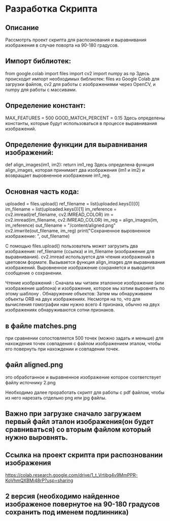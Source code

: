 # Разработка Скрипта
## Описание 
Рассмотрть проект скрипта для распознования и выравнивания изображения в случае поворта на 90-180 градусов.

## Импорт библиотек: 
from google.colab import files 
import cv2 
import numpy as np 
Здесь происходит импорт необходимых библиотек: files из Google Colab для загрузки файлов, cv2 для работы с изображениями через OpenCV, и numpy для работы с массивами.

## Определение констант: 
MAX_FEATURES = 500 GOOD_MATCH_PERCENT = 0.15 
Здесь определены константы, которые будут использоваться в процессе выравнивания изображений.

## Определение функции для выравнивания изображений: 
def align_images(im1, im2):
return im1_reg 
Здесь определена функция align_images, которая принимает два изображения (im1 и im2) и возвращает выровненное изображение im1_reg.

## Основная часть кода: 
uploaded = files.upload()
ref_filename = list(uploaded.keys())[0] im_filename = list(uploaded.keys())[1]
im_reference = cv2.imread(ref_filename, cv2.IMREAD_COLOR) im = cv2.imread(im_filename, cv2.IMREAD_COLOR)
im_reg = align_images(im, im_reference)
out_filename = "/content/aligned.png" cv2.imwrite(out_filename, im_reg)
print("Сохраненное выровненное изображение: ", out_filename)

С помощью files.upload() пользователь может загрузить два изображения: ref_filename (ссылка) и im_filename (изображение для выравнивания). cv2.imread используется для чтения изображений в цветовом формате. Вызывается функция align_images для выравнивания изображений. Выровненное изображение сохраняется и выводится сообщение о сохранении.

Чтение изображений : Сначала мы читаем эталонное изображение (или изображение шаблона) и изображение, которое мы хотим выровнять по этому шаблону . Обнаружение объектов: Затем мы обнаруживаем объекты ORB на двух изображениях. Несмотря на то, что для вычисления гомографии нам нужно всего 4 признака, обычно на двух изображениях обнаруживаются сотни признаков.

## в файле matches.png 
при сравнении сопостовляется 500 точек (можно задать и меньше) для нахождения точек совпадения с файлом изображением эталом, чтобы его повернуть при нахождении и совпадении точек.

## файл aligned.png 
это обработанное и выравненное изображение которое соответствует файлу источнику 2.png

Необходимо далее проработать скрипт для работы с pdf файлом, чтобы из него нарезать отдельно png или jpg файлы.

## Важно при загрузке сначало загружаем первый файл эталон изображения(он будет сравниваться) со вторым файлом который нужно выровнять.

## Ссылка на проект скрипта при распозновании изображения
https://colab.research.google.com/drive/1_t_Vrtibg4v9MmPPR-KoVhmQXBMi48rP?usp=sharing
## 2 версия (необходимо найденное изображеное повернутое на 90-180 градусов сохранить под именем подлинника)


